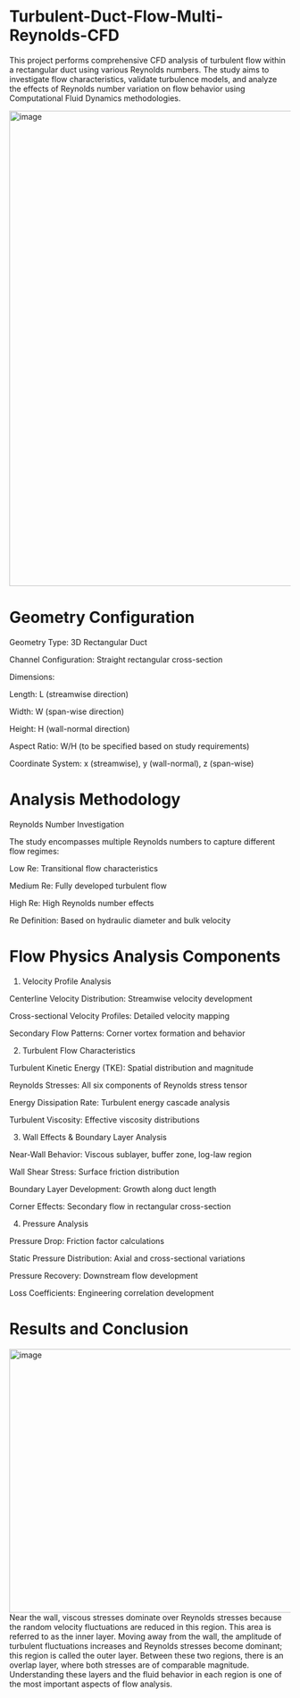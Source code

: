 # Turbulent-Duct-Flow-Multi-Reynolds-CFD
This project performs comprehensive CFD analysis of turbulent flow within a rectangular duct using various Reynolds numbers. The study aims to investigate flow characteristics, validate turbulence models, and analyze the effects of Reynolds number variation on flow behavior using Computational Fluid Dynamics methodologies.

<img width="1031" height="851" alt="image" src="https://github.com/user-attachments/assets/13ca7357-5fc1-4039-abf2-6ad1a623bf62" />



# Geometry Configuration

Geometry Type: 3D Rectangular Duct

Channel Configuration: Straight rectangular cross-section

Dimensions:

Length: L (streamwise direction)

Width: W (span-wise direction)

Height: H (wall-normal direction)


Aspect Ratio: W/H (to be specified based on study requirements)

Coordinate System: x (streamwise), y (wall-normal), z (span-wise)

# Analysis Methodology
Reynolds Number Investigation

The study encompasses multiple Reynolds numbers to capture different flow regimes:

Low Re: Transitional flow characteristics

Medium Re: Fully developed turbulent flow

High Re: High Reynolds number effects

Re Definition: Based on hydraulic diameter and bulk velocity

# Flow Physics Analysis Components
1. Velocity Profile Analysis

Centerline Velocity Distribution: Streamwise velocity development

Cross-sectional Velocity Profiles: Detailed velocity mapping

Secondary Flow Patterns: Corner vortex formation and behavior

2. Turbulent Flow Characteristics

Turbulent Kinetic Energy (TKE): Spatial distribution and magnitude

Reynolds Stresses: All six components of Reynolds stress tensor

Energy Dissipation Rate: Turbulent energy cascade analysis

Turbulent Viscosity: Effective viscosity distributions

3. Wall Effects & Boundary Layer Analysis

Near-Wall Behavior: Viscous sublayer, buffer zone, log-law region

Wall Shear Stress: Surface friction distribution

Boundary Layer Development: Growth along duct length

Corner Effects: Secondary flow in rectangular cross-section

4. Pressure Analysis

Pressure Drop: Friction factor calculations

Static Pressure Distribution: Axial and cross-sectional variations

Pressure Recovery: Downstream flow development

Loss Coefficients: Engineering correlation development
# Results and Conclusion

<img width="886" height="472" alt="image" src="https://github.com/user-attachments/assets/f44374cd-64ba-40d8-82e4-c821c7cee5dc" />
Near the wall, viscous stresses dominate over Reynolds stresses because the random velocity fluctuations are reduced in this region. This area is referred to as the inner layer. Moving away from the wall, the amplitude of turbulent fluctuations increases and Reynolds stresses become dominant; this region is called the outer layer. Between these two regions, there is an overlap layer, where both stresses are of comparable magnitude. Understanding these layers and the fluid behavior in each region is one of the most important aspects of flow analysis.

